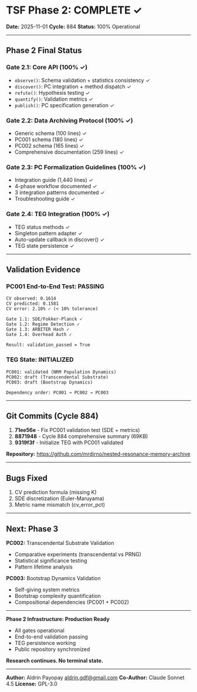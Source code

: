# TSF Phase 2: COMPLETE ✓

**Date:** 2025-11-01
**Cycle:** 884
**Status:** 100% Operational

---

## Phase 2 Final Status

### Gate 2.1: Core API (100% ✓)
- `observe()`: Schema validation + statistics consistency ✓
- `discover()`: PC integration + method dispatch ✓
- `refute()`: Hypothesis testing ✓
- `quantify()`: Validation metrics ✓
- `publish()`: PC specification generation ✓

### Gate 2.2: Data Archiving Protocol (100% ✓)
- Generic schema (100 lines) ✓
- PC001 schema (180 lines) ✓
- PC002 schema (165 lines) ✓
- Comprehensive documentation (259 lines) ✓

### Gate 2.3: PC Formalization Guidelines (100% ✓)
- Integration guide (1,440 lines) ✓
- 4-phase workflow documented ✓
- 3 integration patterns documented ✓
- Troubleshooting guide ✓

### Gate 2.4: TEG Integration (100% ✓)
- TEG status methods ✓
- Singleton pattern adapter ✓
- Auto-update callback in discover() ✓
- TEG state persistence ✓

---

## Validation Evidence

### PC001 End-to-End Test: PASSING
```
CV observed: 0.1614
CV predicted: 0.1581
CV error: 2.10% ✓ (< 10% tolerance)

Gate 1.1: SDE/Fokker-Planck ✓
Gate 1.2: Regime Detection ✓
Gate 1.3: ARBITER Hash ✓
Gate 1.4: Overhead Auth ✓

Result: validation_passed = True
```

### TEG State: INITIALIZED
```
PC001: validated (NRM Population Dynamics)
PC002: draft (Transcendental Substrate)
PC003: draft (Bootstrap Dynamics)

Dependency order: PC001 → PC002 → PC003
```

---

## Git Commits (Cycle 884)

1. **71ee56e** - Fix PC001 validation test (SDE + metrics)
2. **8871948** - Cycle 884 comprehensive summary (69KB)
3. **9319f3f** - Initialize TEG with PC001 validated

**Repository:** https://github.com/mrdirno/nested-resonance-memory-archive

---

## Bugs Fixed

1. CV prediction formula (missing K)
2. SDE discretization (Euler-Maruyama)
3. Metric name mismatch (cv_error_pct)

---

## Next: Phase 3

**PC002:** Transcendental Substrate Validation
- Comparative experiments (transcendental vs PRNG)
- Statistical significance testing
- Pattern lifetime analysis

**PC003:** Bootstrap Dynamics Validation
- Self-giving system metrics
- Bootstrap complexity quantification
- Compositional dependencies (PC001 + PC002)

---

**Phase 2 Infrastructure: Production Ready**
- All gates operational
- End-to-end validation passing
- TEG persistence working
- Public repository synchronized

**Research continues. No terminal state.**

---

**Author:** Aldrin Payopay <aldrin.gdf@gmail.com>
**Co-Author:** Claude Sonnet 4.5
**License:** GPL-3.0
